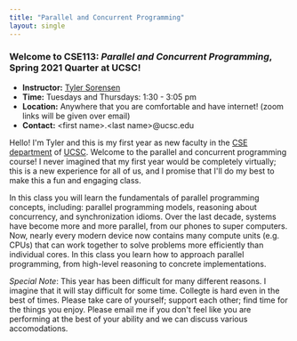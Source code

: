 ```yaml
---
title: "Parallel and Concurrent Programming"
layout: single
---
```



### Welcome to **CSE113:** _Parallel and Concurrent Programming_, Spring 2021 Quarter at UCSC!

- **Instructor:** [Tyler Sorensen](https://users.soe.ucsc.edu/~tsorensen/)
- **Time:** Tuesdays and Thursdays: 1:30 - 3:05 pm
- **Location:** Anywhere that you are comfortable and have internet! (zoom links will be given over email)
- **Contact:** \<first name\>.\<last name\>@ucsc.edu

Hello! I'm Tyler and this is my first year as new faculty in the [CSE department](https://www.soe.ucsc.edu/departments/computer-science-and-engineering) of [UCSC](https://www.ucsc.edu/). Welcome to the parallel and concurrent programming course! I never imagined that my first year would be completely virtually; this is a new experience for all of us, and I promise that I'll do my best to make this a fun and engaging class.

In this class you will learn the fundamentals of parallel programming concepts, including: parallel programming models, reasoning about concurrency, and synchronization idioms. Over the last decade, systems have become more and more parallel, from our phones to super computers. Now, nearly every modern device now contains many compute units (e.g. CPUs) that can work together to solve problems more efficiently than individual cores. In this class you learn how to approach parallel programming, from high-level reasoning to concrete implementations. 

_Special Note_: This year has been difficult for many different reasons. I imagine that it will stay difficult for some time. Collegte is hard even in the best of times. Please take care of yourself; support each other; find time for the things you enjoy. Please email me if you don't feel like you are performing at the best of your ability and we can discuss various accomodations.
